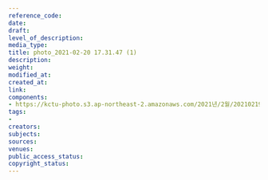 ```yaml
---
reference_code: 
date: 
draft: 
level_of_description: 
media_type: 
title: photo_2021-02-20 17.31.47 (1)
description: 
weight: 
modified_at: 
created_at: 
link: 
components:
- https://kctu-photo.s3.ap-northeast-2.amazonaws.com/2021년/2월/20210219_백기완+선생+발인.영결식.하관/백승호/photo_2021-02-20+17.31.47+(1).jpeg
tags:
- 
creators: 
subjects: 
sources: 
venues: 
public_access_status: 
copyright_status: 
---
```

